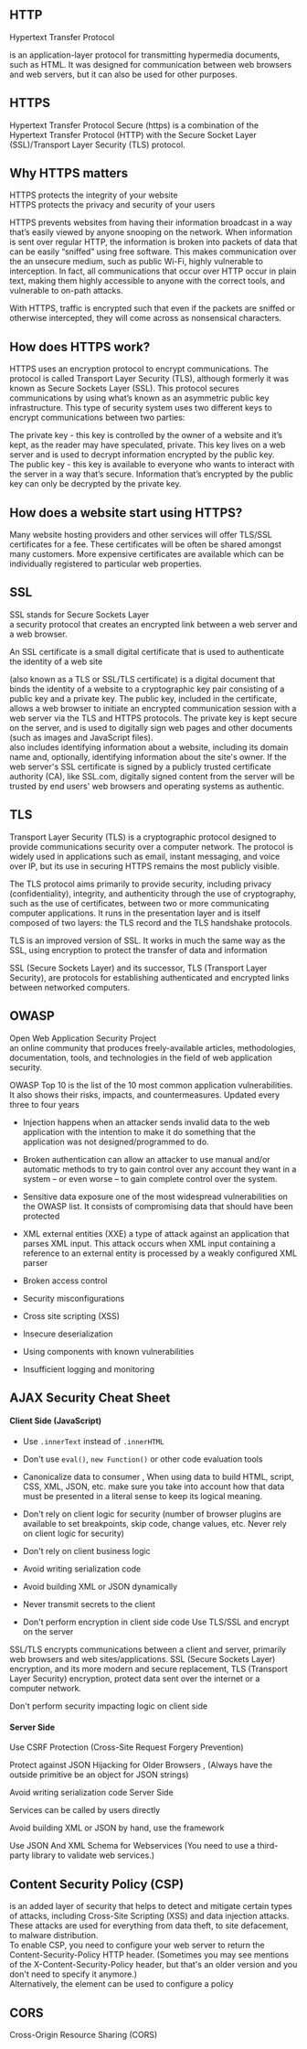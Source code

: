 

## HTTP 
Hypertext Transfer Protocol   

is an application-layer protocol for transmitting hypermedia documents, such as HTML. It was designed for communication between web browsers and web servers, but it can also be used for other purposes.


## HTTPS 
Hypertext Transfer Protocol Secure (https) is a combination of the Hypertext Transfer Protocol (HTTP) with the Secure Socket Layer (SSL)/Transport Layer Security (TLS) protocol.

## Why HTTPS matters 

HTTPS protects the integrity of your website      
HTTPS protects the privacy and security of your users   


HTTPS prevents websites from having their information broadcast in a way that’s easily viewed by anyone snooping on the network. When information is sent over regular HTTP, the information is broken into packets of data that can be easily “sniffed” using free software. This makes communication over the an unsecure medium, such as public Wi-Fi, highly vulnerable to interception. In fact, all communications that occur over HTTP occur in plain text, making them highly accessible to anyone with the correct tools, and vulnerable to on-path attacks.    

With HTTPS, traffic is encrypted such that even if the packets are sniffed or otherwise intercepted, they will come across as nonsensical characters.

## How does HTTPS work?

HTTPS uses an encryption protocol to encrypt communications. The protocol is called Transport Layer Security (TLS), although formerly it was known as Secure Sockets Layer (SSL). This protocol secures communications by using what’s known as an asymmetric public key infrastructure. This type of security system uses two different keys to encrypt communications between two parties:   

The private key - this key is controlled by the owner of a website and it’s kept, as the reader may have speculated, private. This key lives on a web server and is used to decrypt information encrypted by the public key.   
The public key - this key is available to everyone who wants to interact with the server in a way that’s secure. Information that’s encrypted by the public key can only be decrypted by the private key.    


## How does a website start using HTTPS?
Many website hosting providers and other services will offer TLS/SSL certificates for a fee. These certificates will be often be shared amongst many customers. More expensive certificates are available which can be individually registered to particular web properties.

## SSL 
SSL stands for Secure Sockets Layer     
a security protocol that creates an encrypted link between a web server and a web browser.

An SSL certificate is a small digital certificate that is used to authenticate the identity of a web site    

(also known as a TLS or SSL/TLS certificate) is a digital document that binds the identity of a website to a cryptographic key pair consisting of a public key and a private key. The public key, included in the certificate, allows a web browser to initiate an encrypted communication session with a web server via the TLS and HTTPS protocols. The private key is kept secure on the server, and is used to digitally sign web pages and other documents (such as images and JavaScript files).   
also includes identifying information about a website, including its domain name and, optionally, identifying information about the site's owner. If the web server's SSL certificate is signed by a publicly trusted certificate authority (CA), like SSL.com, digitally signed content from the server will be trusted by end users' web browsers and operating systems as authentic.

## TLS
Transport Layer Security (TLS) is a cryptographic protocol designed to provide communications security over a computer network. The protocol is widely used in applications such as email, instant messaging, and voice over IP, but its use in securing HTTPS remains the most publicly visible.    

The TLS protocol aims primarily to provide security, including privacy (confidentiality), integrity, and authenticity through the use of cryptography, such as the use of certificates, between two or more communicating computer applications. It runs in the presentation layer and is itself composed of two layers: the TLS record and the TLS handshake protocols.    

TLS is an improved version of SSL. It works in much the same way as the SSL, using encryption to protect the transfer of data and information     



SSL (Secure Sockets Layer) and its successor, TLS (Transport Layer Security), are protocols for establishing authenticated and encrypted links between networked computers.    

## OWASP

Open Web Application Security Project     
an online community that produces freely-available articles, methodologies, documentation, tools, and technologies in the field of web application security.    

OWASP Top 10 is the list of the 10 most common application vulnerabilities. It also shows their risks, impacts, and countermeasures. Updated every three to four years    

- Injection
  happens when an attacker sends invalid data to the web application with the intention to make it do something that the application was not designed/programmed to do.

- Broken authentication
  can allow an attacker to use manual and/or automatic methods to try to gain control over any account they want in a system – or even worse – to gain complete control over the system.

- Sensitive data exposure
  one of the most widespread vulnerabilities on the OWASP list. It consists of compromising data that should have been protected

- XML external entities (XXE)
  a type of attack against an application that parses XML input. This attack occurs when XML input containing a reference to an external entity is processed by a weakly configured XML parser

- Broken access control

- Security misconfigurations

- Cross site scripting (XSS)

- Insecure deserialization

- Using components with known vulnerabilities

- Insufficient logging and monitoring

## AJAX Security Cheat Sheet

#### Client Side (JavaScript) 

- Use `.innerText` instead of `.innerHTML`

- Don't use `eval()`, `new Function()` or other code evaluation tools

- Canonicalize data to consumer  , When using data to build HTML, script, CSS, XML, JSON, etc. make sure you take into account how that data must be presented in a literal sense to keep its logical meaning.

- Don't rely on client logic for security (number of browser plugins are available to set breakpoints, skip code, change values, etc. Never rely on client logic for security)

- Don't rely on client business logic 

- Avoid writing serialization code

- Avoid building XML or JSON dynamically

- Never transmit secrets to the client

- Don't perform encryption in client side code Use TLS/SSL and encrypt on the server

 SSL/TLS encrypts communications between a client and server, primarily web browsers and web sites/applications. SSL (Secure Sockets Layer) encryption, and its more modern and secure replacement, TLS (Transport Layer Security) encryption, protect data sent over the internet or a computer network.
 
Don't perform security impacting logic on client side

#### Server Side

Use CSRF Protection (Cross-Site Request Forgery Prevention)

Protect against JSON Hijacking for Older Browsers  , (Always have the outside primitive be an object for JSON strings)

Avoid writing serialization code Server Side 

Services can be called by users directly

Avoid building XML or JSON by hand, use the framework

Use JSON And XML Schema for Webservices (You need to use a third-party library to validate web services.)

## Content Security Policy (CSP)

is an added layer of security that helps to detect and mitigate certain types of attacks, including Cross-Site Scripting (XSS) and data injection attacks. These attacks are used for everything from data theft, to site defacement, to malware distribution.    
To enable CSP, you need to configure your web server to return the Content-Security-Policy HTTP header. (Sometimes you may see mentions of the X-Content-Security-Policy header, but that's an older version and you don't need to specify it anymore.)     
Alternatively, the <meta> element can be used to configure a policy

## CORS

Cross-Origin Resource Sharing (CORS)

